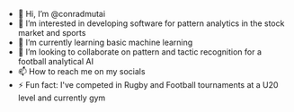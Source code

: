 - 👋 Hi, I’m @conradmutai
- 👀 I’m interested in developing software for pattern analytics in the stock market and sports
- 🌱 I’m currently learning basic machine learning
- 💞️ I’m looking to collaborate on pattern and tactic recognition for a football analytical AI
- 📫 How to reach me on my socials
- ⚡ Fun fact: I've competed in Rugby and Football tournaments at a U20 level and currently gym

<!---
conradmutai/conradmutai is a ✨ special ✨ repository because its `README.md` (this file) appears on your GitHub profile.
You can click the Preview link to take a look at your changes.
--->
